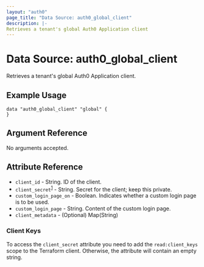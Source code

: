 ```yaml
---
layout: "auth0"
page_title: "Data Source: auth0_global_client"
description: |-
Retrieves a tenant's global Auth0 Application client
---
```


# Data Source: auth0_global_client

Retrieves a tenant's global Auth0 Application client.

## Example Usage

```hcl
data "auth0_global_client" "global" {
}
```

## Argument Reference

No arguments accepted.

## Attribute Reference

* `client_id` - String. ID of the client.
* `client_secret`<sup>[1](#client-keys)</sup> - String. Secret for the client; keep this private.
* `custom_login_page_on` - Boolean. Indicates whether a custom login page is to be used.
* `custom_login_page` - String. Content of the custom login page.
* `client_metadata` - (Optional) Map(String)

### Client Keys

To access the `client_secret` attribute you need to add the `read:client_keys` scope to the Terraform client. Otherwise,
the attribute will contain an empty string.
